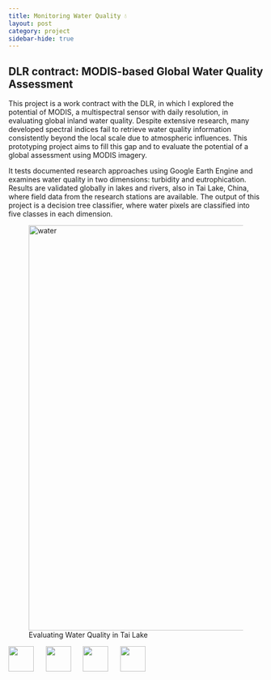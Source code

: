 ```yaml
---
title: Monitoring Water Quality 💧
layout: post
category: project
sidebar-hide: true
---
```


## DLR contract: MODIS-based Global Water Quality Assessment

This project is a work contract with the DLR, in which I explored the potential of MODIS,  a multispectral sensor with daily resolution, in evaluating global inland water quality. Despite extensive research, many developed spectral indices fail to retrieve water quality information consistently beyond the local scale due to atmospheric influences. This prototyping project aims to fill this gap and to evaluate the potential of a global assessment using MODIS imagery. 

It tests documented research approaches using Google Earth Engine and examines water quality in two dimensions: turbidity and eutrophication. Results are validated globally in lakes and rivers, also in Tai Lake, China, where field data from the research stations are available. The output of this project is a decision tree classifier, where water pixels are classified into five classes in each dimension.

<figure>
	<img src="{{ 'assets/images/water-quality.jpg' | relative_url }}" alt="water"  width="800" />
	<figcaption>Evaluating Water Quality in Tai Lake</figcaption>
</figure>


<p float="left">
  <img src="https://raw.githubusercontent.com/FortAwesome/Font-Awesome/6.x/svgs/brands/python.svg" width="50" height="50">
  &nbsp;&nbsp;&nbsp;&nbsp;
  <img src="https://raw.githubusercontent.com/FortAwesome/Font-Awesome/6.x/svgs/brands/github.svg" width="50" height="50">
  &nbsp;&nbsp;&nbsp;&nbsp;
  <img src="https://raw.githubusercontent.com/FortAwesome/Font-Awesome/6.x/svgs/solid/earth-europe.svg" width="50" height="50">
  &nbsp;&nbsp;&nbsp;&nbsp;
  <img src="https://raw.githubusercontent.com/FortAwesome/Font-Awesome/6.x/svgs/brands/js.svg" width="50" height="50">
</p>
